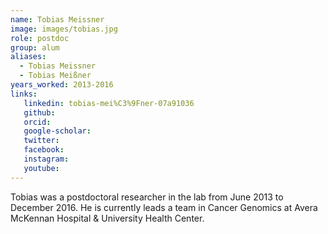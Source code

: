 ```yaml
---
name: Tobias Meissner
image: images/tobias.jpg
role: postdoc
group: alum
aliases:
  - Tobias Meissner
  - Tobias Meißner
years_worked: 2013-2016
links:
   linkedin: tobias-mei%C3%9Fner-07a91036
   github:
   orcid: 
   google-scholar:
   twitter:
   facebook:
   instagram: 
   youtube:
---
```


Tobias was a postdoctoral researcher in the lab from June 2013 to December 2016. He is currently leads a team in Cancer Genomics at Avera McKennan Hospital & University Health Center.